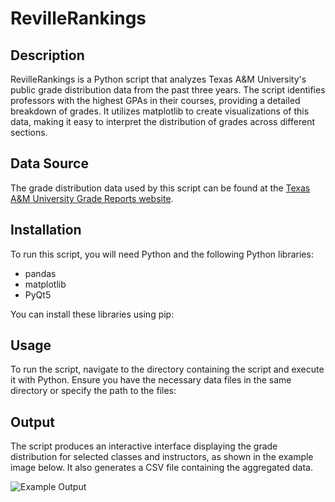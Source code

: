 # RevilleRankings

## Description
RevilleRankings is a Python script that analyzes Texas A&M University's public grade distribution data from the past three years. The script identifies professors with the highest GPAs in their courses, providing a detailed breakdown of grades. It utilizes matplotlib to create visualizations of this data, making it easy to interpret the distribution of grades across different sections.

## Data Source
The grade distribution data used by this script can be found at the [Texas A&M University Grade Reports website](https://web-as.tamu.edu/gradereports/).

## Installation
To run this script, you will need Python and the following Python libraries:
- pandas
- matplotlib
- PyQt5

You can install these libraries using pip:

## Usage
To run the script, navigate to the directory containing the script and execute it with Python. Ensure you have the necessary data files in the same directory or specify the path to the files:

## Output
The script produces an interactive interface displaying the grade distribution for selected classes and instructors, as shown in the example image below. It also generates a CSV file containing the aggregated data.

![Example Output](path_to_image.png)
